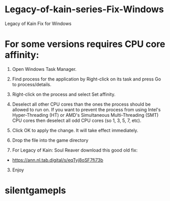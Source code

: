 # Legacy-of-kain-series-Fix-Windows
Legacy of Kain Fix for Windows
# For some versions requires CPU core affinity:
1. Open Windows Task Manager.
2. Find process for the application by Right-click on its task and press Go to process/details.
3. Right-click on the process and select Set affinity.
4. Deselect all other CPU cores than the ones the process should be allowed to run on. If you want to prevent the process from using Intel's Hyper-Threading (HT) or AMD's Simultaneous Multi-Threading (SMT) CPU cores then deselect all odd CPU cores (so 1, 3, 5, 7, etc).
5. Click OK to apply the change. It will take effect immediately.


1. Drop the file into the game directory
2. For Legacy of Kain: Soul Reaver download this good old fix:
* https://ann.nl.tab.digital/s/eqTyj8oSF7fi73b
3. Enjoy
# silentgamepls
